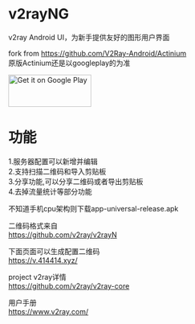 # v2rayNG
v2ray Android UI，为新手提供友好的图形用户界面

fork from https://github.com/V2Ray-Android/Actinium  
原版Actinium还是以googleplay的为准  

<a href="https://play.google.com/store/apps/details?id=com.v2ray.ang">
<img alt="Get it on Google Play" src="https://play.google.com/intl/en_us/badges/images/generic/en_badge_web_generic.png" width="165" height="64" />
</a>

# 功能  
1.服务器配置可以新增并编辑  
2.支持扫描二维码和导入剪贴板  
3.分享功能,可以分享二维码或者导出剪贴板  
4.去掉流量统计等部分功能  

不知道手机cpu架构则下载app-universal-release.apk  

二维码格式来自   
https://github.com/v2ray/v2rayN  
  
下面页面可以生成配置二维码  
https://v.414414.xyz/  

project v2ray详情  
https://github.com/v2ray/v2ray-core

用户手册  
https://www.v2ray.com/
